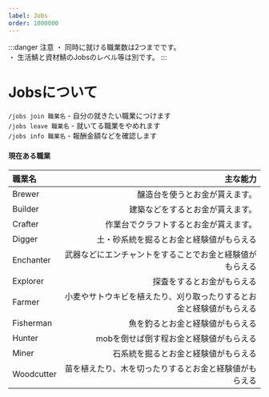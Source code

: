 ```yaml
---
label: Jobs
order: 1000000
---
```


:::danger 注意
・ 同時に就ける職業数は2つまでです。<br>
・ 生活鯖と資材鯖のJobsのレベル等は別です。
:::

# Jobsについて
`/jobs join 職業名` - 自分の就きたい職業につけます<br>
`/jobs leave 職業名` - 就いてる職業をやめれます<br>
`/jobs info 職業名` - 報酬金額などを確認します<br>

#### 現在ある職業
|職業名|主な能力|
|:--|--:|
|Brewer|醸造台を使うとお金が貰えます。|
|Builder|建築などをするとお金が貰えます。|
|Crafter|作業台でクラフトするとお金が貰えます。|
|Digger|土・砂系統を掘るとお金と経験値がもらえる|
|Enchanter|武器などにエンチャントをすることでお金と経験値がもらえる|
|Explorer|探査をするとお金がもらえる|
|Farmer|小麦やサトウキビを植えたり、刈り取ったりするとお金と経験値がもらえる|
|Fisherman|魚を釣るとお金と経験値がもらえる|
|Hunter|mobを倒せば倒す程お金と経験値がもらえる|
|Miner|石系統を掘るとお金と経験値がもらえる|
|Woodcutter|苗を植えたり、木を切ったりするとお金と経験値がもらえる|